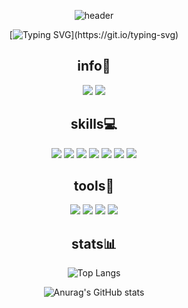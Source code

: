 <div align="center">

![header](https://capsule-render.vercel.app/api?type=waving&color=926ecc&height=300&section=header&text=Hyemin%20Choi&fontSize=90&fontColor=000000)
 
[![Typing SVG](https://readme-typing-svg.herokuapp.com?duration=7000&color=89449F&center=true&width=700&lines=Welcome+to+my+GitHub!;Everything+in+your+world+is+created+by+what+you+think.)](https://git.io/typing-svg)
</div>
<div align="center">
<h2>info🌱</h2>
 </div>
<div align="center">
 
<a href="https://www.instagram.com/chm.__proto__"><img src="https://img.shields.io/badge/Instagram-c06bbe?style=flat&logo=Instagram&logoColor=FFFFFF"/></a>
<a href="https://velog.io/@chm0202"><img src="https://img.shields.io/badge/Velog-20C997?style=flat&logo=Velog&logoColor=FFFFFF"/></a>
</div>
<div align="center">
<h2>skills💻</h2>
 </div>
<div align="center">
 
<img src="https://img.shields.io/badge/Java-007396?style=flat&logo=Java&logoColor=FFFFFF"/> <img src="https://img.shields.io/badge/C-A8B9CC?style=flat&logo=C&logoColor=FFFFFF"/>
<img src="https://img.shields.io/badge/Python-3776AB?style=flat&logo=Python&logoColor=FFFFFF"/>
<img src="https://img.shields.io/badge/Javascript-F7DF1E?style=flat&logo=JavaScript&logoColor=FFFFFF"/>
<img src="https://img.shields.io/badge/Kotlin-7F52FF?style=flat&logo=Kotlin&logoColor=FFFFFF"/>
<img src="https://img.shields.io/badge/HTML5-E34F26?style=flat&logo=HTML5&logoColor=FFFFFF"/>
<img src="https://img.shields.io/badge/CSS3-1572B6?style=flat&logo=CSS3&logoColor=FFFFFF"/>
 </div>
<div align="center">
<h2>tools🔧</h2>
 </div>
<div align="center">
 
<img src="https://img.shields.io/badge/IntelliJ-000000?style=flat&logo=IntelliJ IDEA&logoColor=FFFFFF"/>
<img src="https://img.shields.io/badge/VisualStudio-5C2D91?style=flat&logo=Visual Studio&logoColor=FFFFFF"/>
<img src="https://img.shields.io/badge/VisualStudioCode-007ACC?style=flat&logo=Visual Studio Code&logoColor=FFFFFF"/>
<img src="https://img.shields.io/badge/AndroidStudio-3DDC84?style=flat&logo=Android Studio&logoColor=FFFFFF"/>
</div>
<div align="center">
<h2>stats📊</h2>
 </div>
<div align="center">

![Top Langs](https://github-readme-stats.vercel.app/api/top-langs/?username=Hyemin-12&layout=compact&title_color=c06bbe&text_color=FFFFFF&icon_color=f6e06a&bg_color=000000)

![Anurag's GitHub stats](https://github-readme-stats.vercel.app/api?username=Hyemin-12&show_icons=true&title_color=c06bbe&text_color=FFFFFF&icon_color=f6e06a&bg_color=000000)
</div>
